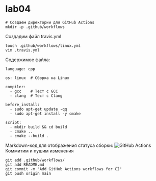 # lab04

```
# Создаем директории для GitHub Actions
mkdir -p .github/workflows
```
Создадим файл travis.yml
```
touch .github/workflows/linux.yml
vim .travis.yml
```
Содержимое файла:
```
language: cpp

os: linux  # Сборка на Linux

compiler:
  - gcc    # Тест с GCC
  - clang  # Тест с Clang

before_install:
  - sudo apt-get update -qq
  - sudo apt-get install -y cmake

script:
  - mkdir build && cd build
  - cmake ..
  - cmake --build .
```
Markdown-код для отображения статуса сборки:
![GitHub Actions](https://github.com/<ваш-username>/lab04/workflows/Linux%20Build/badge.svg)
<br>
Коммитим и пушим изменения
```
git add .github/workflows/
git add README.md
git commit -m "Add GitHub Actions workflows for CI"
git push origin main
```
